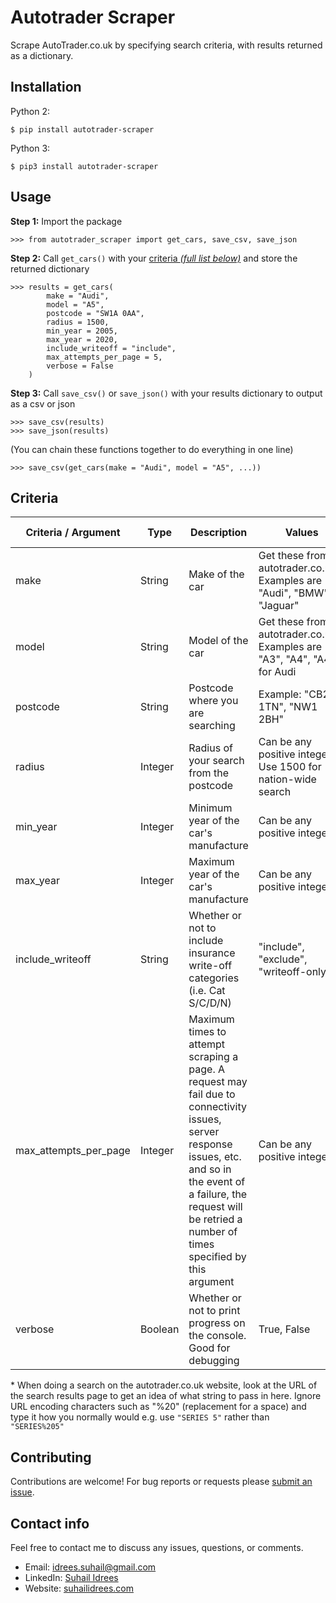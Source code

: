 # Autotrader Scraper
Scrape AutoTrader.co.uk by specifying search criteria, with results returned as a dictionary.


## Installation
Python 2:

    $ pip install autotrader-scraper
    
Python 3:

    $ pip3 install autotrader-scraper

## Usage

**Step 1:** Import the package

    >>> from autotrader_scraper import get_cars, save_csv, save_json

**Step 2:** Call `get_cars()` with your [criteria _(full list below)_](#criteria) and store the returned dictionary

    >>> results = get_cars(
            make = "Audi",
            model = "A5",
            postcode = "SW1A 0AA",
            radius = 1500,
            min_year = 2005,
            max_year = 2020,
            include_writeoff = "include",
            max_attempts_per_page = 5,
            verbose = False
        )

**Step 3:** Call `save_csv()` or `save_json()` with your results dictionary to output as a csv or json

    >>> save_csv(results)
    >>> save_json(results)
    
(You can chain these functions together to do everything in one line)

    >>> save_csv(get_cars(make = "Audi", model = "A5", ...))
    
## Criteria

| Criteria / Argument | Type | Description | Values | Default Value |
|-|-|-|-|-|
| make | String | Make of the car | Get these from autotrader.co.uk\*. Examples are "Audi", "BMW", "Jaguar" |"BMW"|
| model | String | Model of the car | Get these from autotrader.co.uk\*. Examples are "A3", "A4", "A4" for Audi |"5 SERIES"|
| postcode | String | Postcode where you are searching | Example: "CB2 1TN", "NW1 2BH" | "SW1A 0AA" |
| radius | Integer | Radius of your search from the postcode | Can be any positive integer. Use 1500 for nation-wide search | 1500 (i.e. nation-wide) |
| min_year | Integer | Minimum year of the car's manufacture | Can be any positive integer | 1995 |
| max_year | Integer | Maximum year of the car's manufacture | Can be any positive integer | 1995 |
| include_writeoff | String | Whether or not to include insurance write-off categories (i.e. Cat S/C/D/N) | "include", "exclude", "writeoff-only" | "include" |
| max_attempts_per_page | Integer | Maximum times to attempt scraping a page. A request may fail due to connectivity issues, server response issues, etc. and so in the event of a failure, the request will be retried a number of times specified by this argument | Can be any positive integer | 5 |
| verbose | Boolean | Whether or not to print progress on the console. Good for debugging | True, False | False |

\* When doing a search on the autotrader.co.uk website, look at the URL of the search results page to get an idea of what string to pass in here. Ignore URL encoding characters such as "%20" (replacement for a space) and type it how you normally would e.g. use `"SERIES 5"` rather than `"SERIES%205"`


## Contributing

Contributions are welcome!  For bug reports or requests please [submit an issue](https://github.com/suhailidrees/autotrader_scraper/issues).

## Contact info

Feel free to contact me to discuss any issues, questions, or comments.

* Email: [idrees.suhail@gmail.com](mailto:idrees.suhail@gmail.com)
* LinkedIn: [Suhail Idrees](https://www.linkedin.com/in/suhail-idrees-926657a8/)
* Website: [suhailidrees.com](https://suhailidrees.com/?gh)
